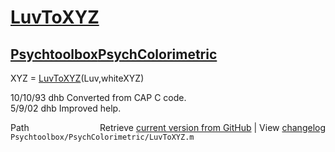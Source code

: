 # [LuvToXYZ](LuvToXYZ)
## [Psychtoolbox](Psychtoolbox)[PsychColorimetric](PsychColorimetric)

XYZ = [LuvToXYZ](LuvToXYZ)(Luv,whiteXYZ)  
  
10/10/93    dhb   Converted from CAP C code.  
5/9/02      dhb   Improved help.  




<div class="code_header" style="text-align:right;">
  <span style="float:left;">Path&nbsp;&nbsp;</span> <span class="counter">Retrieve <a href=
  "https://raw.github.com/Psychtoolbox-3/Psychtoolbox-3/beta/Psychtoolbox/PsychColorimetric/LuvToXYZ.m">current version from GitHub</a> | View <a href=
  "https://github.com/Psychtoolbox-3/Psychtoolbox-3/commits/beta/Psychtoolbox/PsychColorimetric/LuvToXYZ.m">changelog</a></span>
</div>
<div class="code">
  <code>Psychtoolbox/PsychColorimetric/LuvToXYZ.m</code>
</div>

